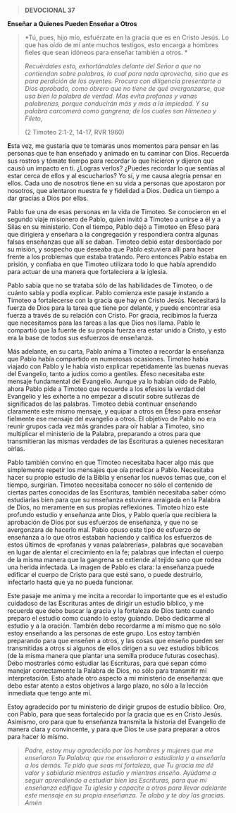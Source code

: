 > **DEVOCIONAL 37**

**Enseñar a Quienes Pueden Enseñar a Otros**

> *Tú, pues, hijo mío, esfuérzate en la gracia que es en Cristo
> Jesús. Lo que has oído de mí ante muchos testigos, esto encarga a
> hombres fieles que sean idóneos para enseñar también a otros. *
>
> *Recuérdales esto, exhortándoles delante del Señor a que no contiendan
> sobre palabras, lo cual para nada aprovecha, sino que es para
> perdición de los oyentes. Procura con diligencia presentarte a Dios
> aprobado, como obrero que no tiene de qué avergonzarse, que usa bien
> la palabra de verdad. Mas evita profanas y vanas palabrerías, porque
> conducirán más y más a la impiedad. Y su palabra carcomerá como
> gangrena; de los cuales son Himeneo y Fileto,* 
>
> (2 Timoteo 2:1-2, 14-17, RVR 1960)

**E**sta vez, me gustaría que te tomaras unos momentos para pensar en
las personas que te han enseñado y animado en tu caminar con Dios.
Recuerda sus rostros y tómate tiempo para recordar lo que hicieron y
dijeron que causó un impacto en ti. ¿Logras verlos? ¿Puedes recordar lo
que sentías al estar cerca de ellos y al escucharlos? Yo sí, y me causa
alegría pensar en ellos. Cada uno de nosotros tiene en su vida a
personas que apostaron por nosotros, que alentaron nuestra fe y
fidelidad a Dios. Dedica un tiempo a dar gracias a Dios por ellas.

Pablo fue una de esas personas en la vida de Timoteo. Se conocieron en
el segundo viaje misionero de Pablo, quien invitó a Timoteo a unirse a
él y a Silas en su ministerio. Con el tiempo, Pablo dejó a Timoteo en
Éfeso para que dirigiera y enseñara a la congregación y respondiera
contra algunas falsas enseñanzas que allí se daban. Timoteo debió estar
desbordado por su misión, y sospecho que deseaba que Pablo estuviera
allí para hacer frente a los problemas que estaba tratando. Pero
entonces Pablo estaba en prisión, y confiaba en que Timoteo utilizara
todo lo que había aprendido para actuar de una manera que fortaleciera a
la iglesia.

Pablo sabía que no se trataba sólo de las habilidades de Timoteo, o de
cuánto sabía y podía explicar. Pablo comienza este pasaje instando a
Timoteo a fortalecerse con la gracia que hay en Cristo Jesús. Necesitará
la fuerza de Dios para la tarea que tiene por delante, y puede encontrar
esa fuerza a través de su relación con Cristo. Por gracia, recibimos la
fuerza que necesitamos para las tareas a las que Dios nos llama. Pablo
le compartió que la fuente de su propia fuerza era estar unido a Cristo,
y esto era la base de todos sus esfuerzos de enseñanza.

Más adelante, en su carta, Pablo anima a Timoteo a recordar la enseñanza
que Pablo había compartido en numerosas ocasiones. Timoteo había viajado
con Pablo y le había visto explicar repetidamente las buenas nuevas del
Evangelio, tanto a judíos como a gentiles. Éfeso necesitaba este mensaje
fundamental del Evangelio. Aunque ya lo habían oído de Pablo, ahora
Pablo pide a Timoteo que recuerde a los efesios la verdad del Evangelio
y les exhorte a no empezar a discutir sobre sutilezas de significados de
las palabras. Timoteo debía continuar enseñando claramente este mismo
mensaje, y equipar a otros en Éfeso para enseñar fielmente ese mensaje
del evangelio a otros. El objetivo de Pablo no era reunir grupos cada
vez más grandes para oír hablar a Timoteo, sino multiplicar el
ministerio de la Palabra, preparando a otros para que transmitieran las
mismas verdades de las Escrituras a quienes necesitaran oírlas.

Pablo también convino en que Timoteo necesitaba hacer algo más que
simplemente repetir los mensajes que oía predicar a Pablo. Necesitaba
hacer su propio estudio de la Biblia y enseñar los nuevos temas que, con
el tiempo, surgirían. Timoteo necesitaba conocer no sólo el contenido de
ciertas partes conocidas de las Escrituras, también necesitaba saber
cómo estudiarlas bien para que su enseñanza estuviera arraigada en la
Palabra de Dios, no meramente en sus propias reflexiones. Timoteo hizo
este profundo estudio y enseñanza ante Dios, y Pablo quería que
recibiera la aprobación de Dios por sus esfuerzos de enseñanza, y que no
se avergonzara de hacerlo mal. Pablo opuso este tipo de esfuerzo de
enseñanza a lo que otros estaban haciendo y califica los esfuerzos de
estos últimos de «profanas y vanas palabrerías», palabras que socavaban
en lugar de alentar el crecimiento en la fe; palabras que infectan el
cuerpo de la misma manera que la gangrena se extiende al tejido sano que
rodea una herida infectada. La imagen de Pablo es clara: la enseñanza
puede edificar el cuerpo de Cristo para que esté sano, o puede
destruirlo, infectarlo hasta que ya no pueda funcionar.

Este pasaje me anima y me incita a recordar lo importante que es el
estudio cuidadoso de las Escrituras antes de dirigir un estudio bíblico,
y me recuerda que debo buscar la gracia y la fortaleza de Dios tanto
cuando preparo el estudio como cuando lo estoy guiando. Debo dedicarme
al estudio y a la oración. También debo recordarme a mí mismo que no
sólo estoy enseñando a las personas de este grupo. Los estoy también
preparando para que enseñen a otros, y las cosas que enseño pueden ser
transmitidas a otros si algunos de ellos dirigen a su vez estudios
bíblicos (de la misma manera que plantar una semilla produce futuras
cosechas). Debo mostrarles cómo estudiar las Escrituras, para que sepan
cómo manejar correctamente la Palabra de Dios, no sólo para transmitir
mi interpretación. Esto añade otro aspecto a mi ministerio de enseñanza:
que debo estar atento a estos objetivos a largo plazo, no sólo a la
lección inmediata que tengo ante mí.

Estoy agradecido por tu ministerio de dirigir grupos de estudio bíblico.
Oro, con Pablo, para que seas fortalecido por la gracia que es en Cristo
Jesús. Asimismo, oro para que tu enseñanza transmita la historia del
Evangelio de manera clara y convincente, y para que Dios te use para
preparar a otros para hacer lo mismo.

> *Padre, estoy muy agradecido por los hombres y mujeres que me
> enseñaron Tu Palabra; que me enseñaron a estudiarla y a enseñarla a
> los demás. Te pido que seas mi fortaleza, que Tu gracia me dé valor y
> sabiduría mientras estudio y mientras enseño. Ayúdame a seguir
> aprendiendo a estudiar bien las Escrituras, para que mi enseñanza
> edifique Tu iglesia y capacite a otros para llevar adelante este
> mensaje en su propia enseñanza. Te alabo y te doy las gracias. Amén*
